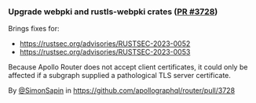 ### Upgrade webpki and rustls-webpki crates ([PR #3728](https://github.com/apollographql/router/pull/3728))

Brings fixes for:

* https://rustsec.org/advisories/RUSTSEC-2023-0052
* https://rustsec.org/advisories/RUSTSEC-2023-0053

Because Apollo Router does not accept client certificates, it could only be affected
if a subgraph supplied a pathological TLS server certificate.

By [@SimonSapin](https://github.com/SimonSapin) in https://github.com/apollographql/router/pull/3728
